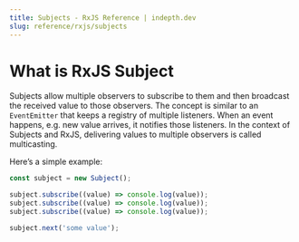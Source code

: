 ```yaml
---
title: Subjects - RxJS Reference | indepth.dev
slug: reference/rxjs/subjects
---
```


# What is RxJS Subject

Subjects allow multiple observers to subscribe to them and then broadcast the received value to those observers. The concept is similar to an `EventEmitter` that keeps a registry of multiple listeners. When an event happens, e.g. new value arrives, it notifies those listeners. In the context of Subjects and RxJS, delivering values to multiple observers is called multicasting.

Here’s a simple example:

```javascript
const subject = new Subject();

subject.subscribe((value) => console.log(value));
subject.subscribe((value) => console.log(value));
subject.subscribe((value) => console.log(value));

subject.next('some value');
```
